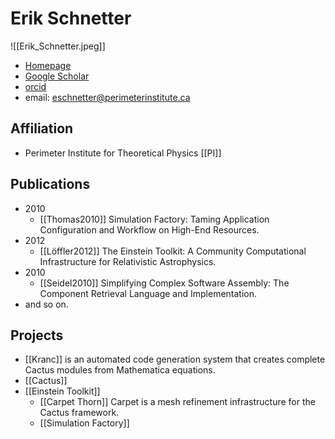 # Erik Schnetter

![[Erik_Schnetter.jpeg]]

* [Homepage](https://www.perimeterinstitute.ca/personal/eschnetter/)
* [Google Scholar](https://scholar.google.com/citations?hl=zh-CN&user=1AZtnFgAAAAJ&view_op=list_works&citft=1&email_for_op=yuliumutian%40gmail.com&gmla=AJsN-F6VHWUBJ0azA6heNdOGDAR_lo21zvV5_e_8XwNVcGgjBNnWKMM422ZNRjYGN1cNMopGL2WYpcrAaSfSPmsWl2ywL_SKcCW_TI-1CGN5MXiiJTIocHOiyxc1SBhdjG6yFYdPrcLZaqlY2OTOFrGu-t35tderPHxhiEafo7aaDU5jVt8c0b6cKCQv4oci-8mHWV2Gcn6o6EiVKangdGKhwq2elQ1xnvuLqX2AXdV4FWMJp0KVXiBIh6gCvsKP2JHaXk0IyNu4)
* [orcid](https://orcid.org/0000-0002-4518-9017)
* email: eschnetter@perimeterinstitute.ca

## Affiliation

* Perimeter Institute for Theoretical Physics [[PI]]

## Publications

- 2010
	- [[Thomas2010]] Simulation Factory: Taming Application Configuration and Workflow on High-End Resources.
- 2012
	- [[Löffler2012]] The Einstein Toolkit: A Community Computational Infrastructure for Relativistic Astrophysics.
- 2010
	- [[Seidel2010]] Simplifying Complex Software Assembly: The Component Retrieval Language and Implementation.
- and so on.

## Projects

- [[Kranc]] is an automated code generation system that creates complete Cactus modules from Mathematica equations.
- [[Cactus]]
- [[Einstein Toolkit]]
	- [[Carpet Thorn]] Carpet is a mesh refinement infrastructure for the Cactus framework. 
	- [[Simulation Factory]]
